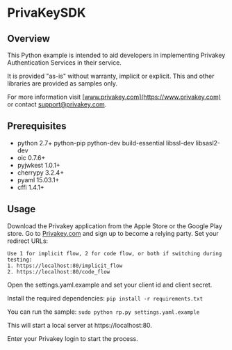 # PrivaKeySDK #

## Overview ##

This Python example is intended to aid developers in implementing Privakey Authentication Services in their service.

It is provided "as-is" without warranty, implicit or explicit. This and other libraries are provided as samples only.

For more information visit [www.privakey.com](https://www.privakey.com) or contact support@privakey.com.

## Prerequisites ##

* python 2.7+ python-pip python-dev build-essential libssl-dev libsasl2-dev
* oic 0.7.6+
* pyjwkest 1.0.1+
* cherrypy 3.2.4+
* pyaml 15.03.1+
* cffi 1.4.1+

## Usage ##

Download the Privakey application from the Apple Store or the Google Play store.
Go to [Privakey.com](https://www.privakey.com) and sign up to become a relying party.
Set your redirect URLs:
```
Use 1 for implicit flow, 2 for code flow, or both if switching during testing:
1. https://localhost:80/implicit_flow
2. https://localhost:80/code_flow
```

Open the settings.yaml.example and set your client id and client secret.

Install the required dependencies:
`pip install -r requirements.txt`

You can run the sample:
`sudo python rp.py settings.yaml.example`

This will start a local server at https://localhost:80.

Enter your Privakey login to start the process.
